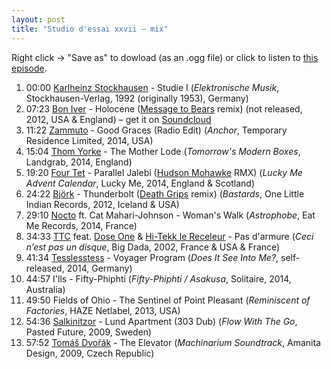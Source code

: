 ```yaml
---
layout: post
title: "Studio d'essai xxvii – mix"
---
```


Right click → "Save as" to dowload (as an .ogg file) or click to listen to <a
href="https://raw.githubusercontent.com/studio-dessai/podcasts/master/2015-01-15%20studio%20d%27essai%20xxvii.ogg">this episode</a>.

1. 00:00 [Karlheinz Stockhausen](http://musicbrainz.org/artist/fd09d776-ddfd-4558-afe7-814420d704ed) - Studie I (_Elektronische Musik_, Stockhausen-Verlag, 1992 (originally 1953), Germany)
1. 07:23 [Bon Iver](http://musicbrainz.org/artist/437a0e49-c6ae-42f6-a6c1-84f25ed366bc) - Holocene ([Message to Bears](http://musicbrainz.org/artist/f059895d-51e5-4690-85fd-dfb5b5910641) remix) (not released, 2012, USA & England) – get it on [Soundcloud](https://soundcloud.com/messagetobears/bon-iver-holocene-message-to)
1. 11:22 [Zammuto](http://musicbrainz.org/artist/78a4950e-9421-4a0a-9524-bd4efbe0047f) - Good Graces (Radio Edit) (_Anchor_, Temporary Residence Limited, 2014, USA)
1. 15:04 [Thom Yorke](http://musicbrainz.org/artist/8ed2e0b3-aa4c-4e13-bec3-dc7393ed4d6b) - The Mother Lode (_Tomorrow's Modern Boxes_, Landgrab, 2014, England)
1. 19:20 [Four Tet](http://musicbrainz.org/artist/3bcff06f-675a-451f-9075-99e8657047e8) - Parallel Jalebi ([Hudson Mohawke](http://musicbrainz.org/artist/3d403d44-36ce-465c-ad43-ae877e65adc4) RMX) (_Lucky Me Advent Calendar_, Lucky Me, 2014, England & Scotland)
1. 24:22 [Björk](http://musicbrainz.org/artist/87c5dedd-371d-4a53-9f7f-80522fb7f3cb) - Thunderbolt ([Death Grips](http://musicbrainz.org/artist/f9133036-ab3d-4e97-bd11-7a2c98ad148a) remix) (_Bastards_, One Little Indian Records, 2012, Iceland & USA)
1. 29:10 [Nocto](http://musicbrainz.org/artist/6fab3361-5727-4edd-b72b-aa2e0acf1a38) ft. Cat Mahari-Johnson - Woman's Walk (_Astrophobe_, Eat Me Records, 2014, France)
1. 34:33 [TTC](http://musicbrainz.org/artist/62bd8d93-5e1e-480f-8642-9c346e93ff11) feat. [Dose One](http://musicbrainz.org/artist/524bc397-a217-4605-94ce-08d5c584d294) & [Hi-Tekk le Receleur](http://musicbrainz.org/artist/b1a8690c-9621-41b7-b76a-369e1eab42cb) - Pas d'armure (_Ceci n’est pas un disque_, Big Dada, 2002, France & USA & France)
1. 41:34 [Tesslesstess](http://musicbrainz.org/artist/b3a7c641-279b-442f-a70a-eec1d65a7382) - Voyager Program (_Does It See Into Me?_, self-released, 2014, Germany)
1. 44:57 I'lls - Fifty-Phiphti (_Fifty-Phiphti / Asakusa_, Solitaire, 2014, Australia)
1. 49:50 Fields of Ohio - The Sentinel of Point Pleasant (_Reminiscent of Factories_, HAZE Netlabel, 2013, USA)
1. 54:36 [Salkinitzor](http://musicbrainz.org/artist/decd5302-d0af-43f5-a22a-eaa7ed61fd56) - Lund Apartment \(303 Dub\) (_Flow With The Go_, Pasted Future, 2009, Sweden)
1. 57:52 [Tomáš Dvořák](http://musicbrainz.org/artist/d6d87219-24e7-4e72-b42a-a72cb82754b4) - The Elevator (_Machinarium Soundtrack_, Amanita Design, 2009, Czech Republic)
